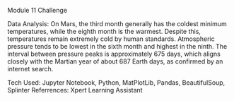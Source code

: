 Module 11 Challenge

Data Analysis: On Mars, the third month generally has the coldest minimum temperatures, while the eighth month is the warmest. Despite this, temperatures remain extremely cold by human standards. Atmospheric pressure tends to be lowest in the sixth month and highest in the ninth. The interval between pressure peaks is approximately 675 days, which aligns closely with the Martian year of about 687 Earth days, as confirmed by an internet search.

Tech Used: Jupyter Notebook, Python, MatPlotLib, Pandas, BeautifulSoup, Splinter
Referrences: 
    Xpert Learning Assistant
    